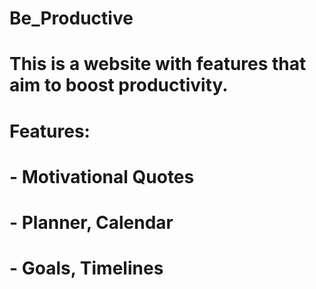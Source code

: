 # Be_Productive

# This is a website with features that aim to boost productivity.
# Features:
# - Motivational Quotes
# - Planner, Calendar
# - Goals, Timelines

